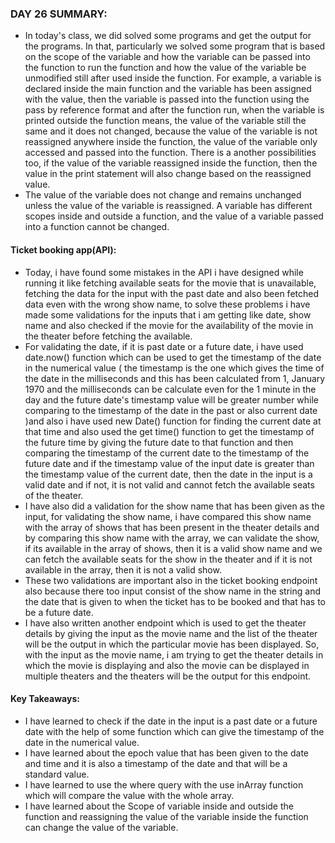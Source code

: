 ### DAY 26 SUMMARY:
- In today's class, we did solved some programs and get the output for the programs. In that, particularly we solved some program that is based on the scope of the variable and how the variable can be passed into the function to run the function and how the value of the variable be unmodified still after used inside the function. For example, a variable is declared inside the main function and the variable has been assigned with the value, then the variable is passed into the function using the pass by reference format and after the function run, when the variable is printed outside the function means, the value of the variable still the same and it does not changed, because the value of the variable is not reassigned anywhere inside the function, the value of the variable only accessed and passed into the function. There is a another possibilities too, if the value of the variable reassigned inside the function, then the value in the print statement will also change based on the reassigned value.
- The value of the variable does not change and remains unchanged unless the value of the variable is reassigned. A variable has different scopes inside and outside a function, and the value of a variable passed into a function cannot be changed.

#### Ticket booking app(API):
- Today, i have found some mistakes in the API i have designed while running it like fetching available seats for the movie that is unavailable, fetching the data for the input with the past date and also been fetched data even with the wrong show name, to solve these problems i have made some validations for the inputs that i am getting like date, show name and also checked if the movie for the availability of the movie in the theater before fetching the available.
- For validating the date, if it is past date or a future date, i have used date.now() function which can be used to get the timestamp of the date in the numerical value ( the timestamp is the one which gives the time of the date in the milliseconds and this has been calculated from 1, January 1970 and the milliseconds can be calculate even for the 1 minute in the day and the future date's timestamp value will be greater number while comparing to the timestamp of the date in the past or also current date )and also i have used new Date() function for finding the current date at that time and also used the get time() function to get the timestamp of the future time by giving the future date to that function and then comparing the timestamp of the current date to the timestamp of the future date and if the timestamp value of the input date is greater than the timestamp value of the current date, then the date in the input is a valid date and if not, it is not valid and cannot fetch the available seats of the theater.
- I have also did a validation for the show name that has been given as the input, for validating the show name, i have compared this show name with the array of shows that has been present in the theater details and by comparing this show name with the array, we can validate the show, if its available in the array of shows, then it is a valid show name and we can fetch the available seats for the show in the theater and if it is not available in the array, then it is not a valid show. 
- These two validations are important also in the ticket booking endpoint also because there too input consist of the show name in the string and the date that is given to when the ticket has to be booked and that has to be a future date.
- I have also written another endpoint which is used to get the theater details by giving the input as the movie name and the list of the theater will be the output in which the particular movie has been displayed. So, with the input as the movie name, i am trying to get the theater details in which the movie is displaying and also the movie can be displayed in multiple theaters and the theaters will be the output for this endpoint.

#### Key Takeaways:
- I have learned to check if the date in the input is a past date or a future date with the help of some function which can give the timestamp of the date in the numerical value.
- I have learned about the epoch value that has been given to the date and time and it is also a timestamp of the date and that will be a standard value.
- I have learned to use the where query with the use inArray function which will compare the value with the whole array.
- I have learned about the Scope of variable inside and outside the function and reassigning the value of the variable inside the function can change the value of the variable.